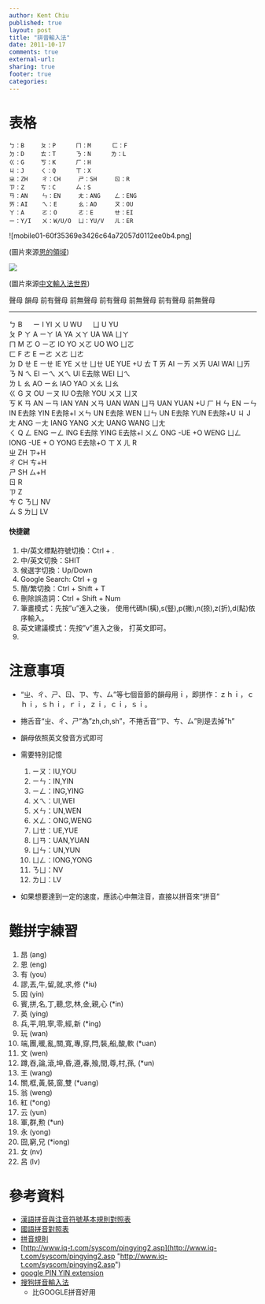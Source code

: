 ```yaml
---
author: Kent Chiu
published: true
layout: post
title: "拼音輸入法"
date: 2011-10-17
comments: true
external-url:
sharing: true
footer: true
categories:
---
```





表格
====

```
ㄅ：B　   ㄆ：P　    ㄇ：M      ㄈ：F
ㄉ：D　   ㄊ：T　    ㄋ：N 　   ㄌ：L
ㄍ：G　   ㄎ：K　    ㄏ：H
ㄐ：J　   ㄑ：Q　    ㄒ：X
ㄓ：ZH    ㄔ：CH     ㄕ：SH     ㄖ：R
ㄗ：Z　   ㄘ：C　    ㄙ：S
ㄢ：AN    ㄣ：EN     ㄤ：ANG    ㄥ：ENG
ㄞ：AI    ㄟ：E      ㄠ：AO     ㄡ：OU
ㄚ：A     ㄛ：O      ㄜ：E      ㄝ：EI
ㄧ：Y/I   ㄨ：W/U/O  ㄩ：YU/V   ㄦ：ER
```

![mobile01-60f35369e3426c64a72057d0112ee0b4.png]

(圖片來源[恩的領域](http://blog.andytn.tw/2010/05/blog-post.html "http://blog.andytn.tw/2010/05/blog-post.html"))

![](http://input.foruto.com/cccl/images/pn3.gif)

(圖片來源[中文輸入法世界](http://input.foruto.com/cccl/cccl_article025.html "http://input.foruto.com/cccl/cccl_article025.html"))

  聲母   韻母   前有聲母   前無聲母   前有聲母   前無聲母   前有聲母   前無聲母
  ------ ------ ---------- ---------- ---------- ---------- ---------- ---------- ------- ------ --------- ------ ------ -------- ------ ---- ------ ------ --------- ------ ---------
  ㄅ     B                                       　         ㄧ         I                  YI               ㄨ     U               WU     　   ㄩ     U                YU     
  ㄆ     P                 ㄚ         A                     ㄧㄚ       IA                 YA               ㄨㄚ   UA              WA          ㄩㄚ                           
  ㄇ     M                 ㄛ         O                     ㄧㄛ       IO                 YO               ㄨㄛ   UO              WO          ㄩㄛ                           
  ㄈ     F                 ㄜ         E                     ㄧㄜ                                           ㄨㄜ                               ㄩㄜ                           
  ㄉ     D                 ㄝ         E                     ㄧㄝ       IE                 YE               ㄨㄝ                               ㄩㄝ   UE               YUE    +U
  ㄊ     T                 ㄞ         AI                    ㄧㄞ                                           ㄨㄞ   UAI             WAI         ㄩㄞ                           
  ㄋ     N                 ㄟ         EI                    ㄧㄟ                                           ㄨㄟ   UI     E去除    WEI         ㄩㄟ                           
  ㄌ     L                 ㄠ         AO                    ㄧㄠ       IAO                YAO              ㄨㄠ                               ㄩㄠ                           
  ㄍ     G                 ㄡ         OU                    ㄧㄡ       IU         O去除   YOU              ㄨㄡ                               ㄩㄡ                           
  ㄎ     K                 ㄢ         AN                    ㄧㄢ       IAN                YAN              ㄨㄢ   UAN             WAN         ㄩㄢ   UAN              YUAN   +U
  ㄏ     H                 ㄣ         EN                    ㄧㄣ       IN         E去除   YIN    E去除+I   ㄨㄣ   UN     E去除    WEN         ㄩㄣ   UN     E去除     YUN    E去除+U
  ㄐ     J                 ㄤ         ANG                   ㄧㄤ       IANG               YANG             ㄨㄤ   UANG            WANG        ㄩㄤ                           
  ㄑ     Q                 ㄥ         ENG                   ㄧㄥ       ING        E去除   YING   E去除+I   ㄨㄥ   ONG    -UE +O   WENG        ㄩㄥ   IONG   -UE + O   YONG   E去除+O
  ㄒ     X                 ㄦ         R                                                                                                                                      
  ㄓ     ZH     ㄗ+H                                                                                                                                                         
  ㄔ     CH     ㄘ+H                                                                                                                                                         
  ㄕ     SH     ㄙ+H                                                                                                                                                         
  ㄖ     R                                                                                                                                                                   
  ㄗ     Z                                                                                                                                                                   
  ㄘ     C                                                                                                                                    ㄋㄩ   NV                      
  ㄙ     S                                                                                                                                    ㄌㄩ   LV                      

#### 快捷鍵

1.  中/英文標點符號切換：Ctrl + .
2.  中/英文切換：SHIT
3.  候選字切換：Up/Down
4.  Google Search: Ctrl + g
5.  簡/繁切換：Ctrl + Shift + T
6.  刪除誤造詞：Ctrl + Shift + Num
7.  筆畫模式：先按”u”進入之後，
    使用代碼h(橫),s(豎),p(撇),n(捺),z(折),d(點)依序輸入。
8.  英文建議模式：先按”v”進入之後， 打英文即可。
9.  

注意事項
========

-   “ㄓ、ㄔ、ㄕ、ㄖ、ㄗ、ㄘ、ㄙ”等七個音節的韻母用ｉ，即拼作：ｚｈｉ，ｃｈｉ，ｓｈｉ，ｒｉ，ｚｉ，ｃｉ，ｓｉ。
-   捲舌音“ㄓ、ㄔ、ㄕ”為”zh,ch,sh”，不捲舌音“ㄗ、ㄘ、ㄙ”則是去掉”h”
-   韻母依照英文發音方式即可
-   需要特別記憶
    1.  ㄧㄡ：IU,YOU
    2.  ㄧㄣ：IN,YIN
    3.  ㄧㄥ：ING,YING
    4.  ㄨㄟ：UI,WEI
    5.  ㄨㄣ：UN,WEN
    6.  ㄨㄥ：ONG,WENG
    7.  ㄩㄝ：UE,YUE
    8.  ㄩㄢ：UAN,YUAN
    9.  ㄩㄣ：UN,YUN
    10. ㄩㄥ：IONG,YONG
    11. ㄋㄩ：NV
    12. ㄌㄩ：LV

-   如果想要達到一定的速度，應該心中無注音，直接以拼音來“拼音”

難拼字練習
==========

1.  昂 (ang)
2.  恩 (eng)
3.  有 (you)
4.  謬,丟,牛,留,就,求,修 (\*iu)
5.  因 (yin)
6.  賓,拼,名,丁,聽,您,林,金,親,心 (\*in)
7.  英 (ying)
8.  兵,平,明,寧,零,經,新 (\*ing)
9.  玩 (wan)
10. 端,團,暖,亂,關,寬,專,穿,閂,裝,船,酸,軟 (\*uan)
11. 文 (wen)
12. 蹲,吞,論,滾,坤,昏,遵,春,飱,閏,尊,村,孫, (\*un)
13. 王 (wang)
14. 關,框,黃,裝,窗,雙 (\*uang)
15. 翁 (weng)
16. 紅 (\*ong)
17. 云 (yun)
18. 軍,群,勲 (\*un)
19. 永 (yong)
20. 囧,窮,兄 (\*iong)
21. 女 (nv)
22. 呂 (lv)

參考資料
========

-   [漢語拼音與注音符號基本規則對照表](http://www.cccla-us.org/pinyin.htm "http://www.cccla-us.org/pinyin.htm")
-   [國語拼音對照表](http://www.cybertranslator.idv.tw/pinyin/bopomofo.htm "http://www.cybertranslator.idv.tw/pinyin/bopomofo.htm")
-   [拼音規則](http://blog.sina.com.tw/tfghs/article.php?pbgid=8608&entryid=6781 "http://blog.sina.com.tw/tfghs/article.php?pbgid=8608&entryid=6781")
-   [http://www.iq-t.com/syscom/pingying2.asp](http://www.iq-t.com/syscom/pingying2.asp "http://www.iq-t.com/syscom/pingying2.asp")
-   [google PIN YIN
    extension](http://bbs.pxysm.com/index.php "http://bbs.pxysm.com/index.php")
-   [搜狗拼音輸入法](http://pinyin.sogou.com/ "http://pinyin.sogou.com/")
    - 比GOOGLE拼音好用
